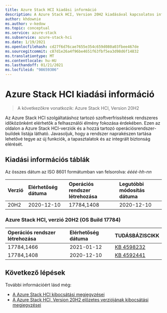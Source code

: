 ```yaml
---
title: Azure Stack HCI kiadási információ
description: A Azure Stack HCI, Version 20H2 kiadásával kapcsolatos információk.
author: khdownie
ms.author: v-kedow
ms.topic: conceptual
ms.service: azure-stack
ms.subservice: azure-stack-hci
ms.date: 1/19/2021
ms.openlocfilehash: cd27f6d76cae7655e354c659d080a03fbee467de
ms.sourcegitcommit: c87d1e26a4f96be4651f63fbf5ea3d98d6f14832
ms.translationtype: MT
ms.contentlocale: hu-HU
ms.lasthandoff: 01/21/2021
ms.locfileid: "98659306"
---
```

# <a name="azure-stack-hci-release-information"></a>Azure Stack HCI kiadási információ

> A következőkre vonatkozik: Azure Stack HCI, Version 20H2

Az Azure Stack HCI szolgáltatáshoz tartozó szoftverfrissítések rendszeres időközönként elérhetők a felhasználói élmény fokozása érdekében. Ezen az oldalon a Azure Stack HCI-verziók és a hozzá tartozó operációsrendszer-buildek listája látható. Javasoljuk, hogy a rendszer naprakészen tartása lehetővé tegye az új funkciók, a tapasztalatok és az integrált biztonság elérését.

## <a name="release-information-tables"></a>Kiadási információs táblák

Az összes dátum az ISO 8601 formátumban van felsorolva: *éééé-hh-nn*

| **Verzió** | **Elérhetőség dátuma** | **Operációs rendszer létrehozása**      | **Legutóbbi módosítás dátuma** |
|:------------|:----------------------|:------------------|:-------------------------|
| 20H2        | 2020-12-10            | 17784,1408        | 2020-12-10               |

### <a name="azure-stack-hci-version-20h2-os-build-17784"></a>Azure Stack HCI, verzió 20H2 (OS Build 17784)

| **Operációs rendszer létrehozása** | **Elérhetőség dátuma** | **TUDÁSBÁZISCIKK**                                           |
|:------------ |:----------------------|:---------------------------------------------------------|
| 17784,1466   | 2021-01-12            | [KB 4598232](https://support.microsoft.com/help/4598232/january-12-2021-security-update-kb4598232) |
| 17784,1408   | 2020-12-10            | [KB 4592441](https://support.microsoft.com/help/4592441) |

## <a name="next-steps"></a>Következő lépések

További információért lásd még:

- [A Azure Stack HCI kibocsátási megjegyzései](https://support.microsoft.com/help/4595086/)
- [A Azure Stack HCI, Version 20H2 előzetes verziójának kibocsátási megjegyzései](preview-release-notes.md)